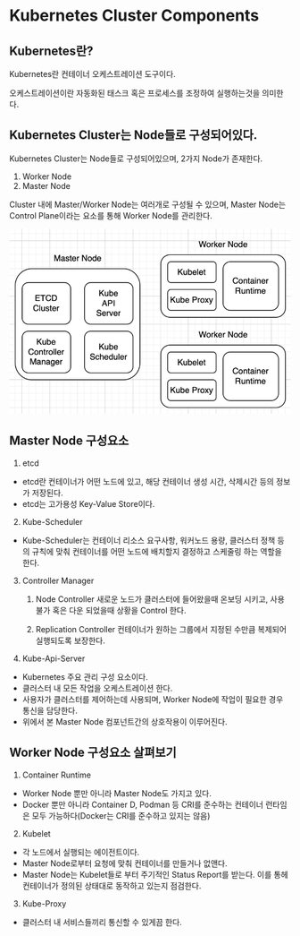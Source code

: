 # Kubernetes Cluster Components

## Kubernetes란?

Kubernetes란 컨테이너 오케스트레이션 도구이다.

오케스트레이션이란 자동화된 태스크 혹은 프로세스를 조정하여 실행하는것을 의미한다.

## Kubernetes Cluster는 Node들로 구성되어있다.

Kubernetes Cluster는 Node들로 구성되어있으며, 2가지 Node가 존재한다.

1. Worker Node
2. Master Node

Cluster 내에 Master/Worker Node는 여러개로 구성될 수 있으며, Master Node는 Control Plane이라는 요소를 통해 Worker Node를 관리한다.

![img](./img/components.png)

## Master Node 구성요소

1. etcd

- etcd란 컨테이너가 어떤 노드에 있고, 해당 컨테이너 생성 시간, 삭제시간 등의 정보가 저장된다.
- etcd는 고가용성 Key-Value Store이다.

2. Kube-Scheduler

- Kube-Scheduler는 컨테이너 리소스 요구사항, 워커노드 용량, 클러스터 정책 등의 규칙에 맞춰 컨테이너를 어떤 노드에 배치할지 결정하고 스케줄링 하는 역할을 한다.

3. Controller Manager

   1. Node Controller
      새로운 노드가 클러스터에 들어왔을때 온보딩 시키고, 사용불가 혹은 다운 되었을때 상황을 Control 한다.

   2. Replication Controller
      컨테이너가 원하는 그룹에서 지정된 수만큼 복제되어 실행되도록 보장한다.

4. Kube-Api-Server

- Kubernetes 주요 관리 구성 요소이다.
- 클러스터 내 모든 작업을 오케스트레이션 한다.
- 사용자가 클러스터를 제어하는데 사용되며, Worker Node에 작업이 필요한 경우 통신을 담당한다.
- 위에서 본 Master Node 컴포넌트간의 상호작용이 이루어진다.

## Worker Node 구성요소 살펴보기

1. Container Runtime

- Worker Node 뿐만 아니라 Master Node도 가지고 있다.
- Docker 뿐만 아니라 Container D, Podman 등 CRI를 준수하는 컨테이너 런타임은 모두 가능하다(Docker는 CRI를 준수하고 있지는 않음)

2. Kubelet

- 각 노드에서 실행되는 에이전트이다.
- Master Node로부터 요청에 맞춰 컨테이너를 만들거나 없앤다.
- Master Node는 Kubelet들로 부터 주기적인 Status Report를 받는다. 이를 통헤 컨테이너가 정의된 상태대로 동작하고 있는지 점검한다.

3. Kube-Proxy

- 클러스터 내 서비스들끼리 통신할 수 있게끔 한다.
